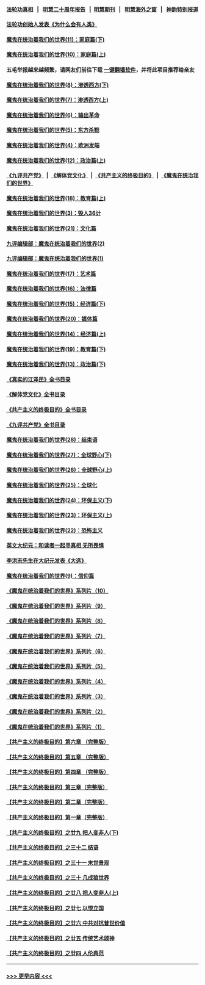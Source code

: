 #### [法轮功真相](https://github.com/gfw-breaker/truth/blob/master/README.md?t=0) &nbsp;&nbsp;|&nbsp;&nbsp; [明慧二十周年报告](https://github.com/gfw-breaker/mh-reports/blob/master/README.md?t=0) &nbsp;&nbsp;|&nbsp;&nbsp;[明慧期刊](https://github.com/gfw-breaker/mh-qikan) &nbsp;&nbsp;|&nbsp;&nbsp; [明慧海外之窗](https://github.com/gfw-breaker/mh-news/blob/master/README.md?t=0) &nbsp;&nbsp;|&nbsp;&nbsp; [神韵特别报道](https://github.com/gfw-breaker/mh-news/blob/master/shenyun.md?t=0)
#### [法轮功创始人发表《为什么会有人类》](../pages/nsc422/n13912117.md?t=02211243) 
#### [魔鬼在统治着我们的世界(11)：家庭篇(下)](../pages/nsc422/n10440961.md?t=02211243) 
#### [魔鬼在统治着我们的世界(10)：家庭篇(上)](../pages/nsc422/n10435448.md?t=02211243) 
#### 五毛举报越来越频繁，请网友们前往下载 [一键翻墙软件](https://github.com/gfw-breaker/ssr-accounts)，并将此项目推荐给亲友
#### [魔鬼在统治着我们的世界(8)：渗透西方(下)](../pages/nsc422/n10429603.md?t=02211243) 
#### [魔鬼在统治着我们的世界(7)：渗透西方(上)](../pages/nsc422/n10426013.md?t=02211243) 
#### [魔鬼在统治着我们的世界(6)：输出革命](../pages/nsc422/n10421536.md?t=02211243) 
#### [魔鬼在统治着我们的世界(5)：东方杀戮](../pages/nsc422/n10417707.md?t=02211243) 
#### [魔鬼在统治着我们的世界(4)：欧洲发端](../pages/nsc422/n10414890.md?t=02211243) 
#### [魔鬼在统治着我们的世界(12)：政治篇(上)](../pages/nsc422/n10444576.md?t=02211243) 
#### [《九评共产党》](https://github.com/begood0513/9ping.md/blob/master/README.md) &nbsp;|&nbsp; [《解体党文化》](../../../../jtdwh.md/blob/master/README.md)  &nbsp;|&nbsp; [《共产主义的终极目的》](../../../../gczydzjmd.md/blob/master/README.md) &nbsp;|&nbsp; [《魔鬼在统治我们的世界》](../../../../mgztzwmdsj.md/blob/master/README.md) 
#### [魔鬼在统治着我们的世界(18)：教育篇(上)](../pages/nsc422/n10526970.md?t=02211243) 
#### [魔鬼在统治着我们的世界(3)：毁人36计](../pages/nsc422/n10411583.md?t=02211243) 
#### [魔鬼在统治着我们的世界(21)：文化篇](../pages/nsc422/n10597706.md?t=02211243) 
#### [九评编辑部：魔鬼在统治着我们的世界(2)](../pages/nsc422/n10410036.md?t=02211243) 
#### [九评编辑部：魔鬼在统治着我们的世界(1)](../pages/nsc422/n10406825.md?t=02211243) 
#### [魔鬼在统治着我们的世界(17)：艺术篇](../pages/nsc422/n10499093.md?t=02211243) 
#### [魔鬼在统治着我们的世界(16)：法律篇](../pages/nsc422/n10485969.md?t=02211243) 
#### [魔鬼在统治着我们的世界(15)：经济篇(下)](../pages/nsc422/n10469975.md?t=02211243) 
#### [魔鬼在统治着我们的世界(20)：媒体篇](../pages/nsc422/n10586579.md?t=02211243) 
#### [魔鬼在统治着我们的世界(14)：经济篇(上)](../pages/nsc422/n10457370.md?t=02211243) 
#### [魔鬼在统治着我们的世界(19)：教育篇(下)](../pages/nsc422/n10564808.md?t=02211243) 
#### [魔鬼在统治着我们的世界(13)：政治篇(下)](../pages/nsc422/n10448270.md?t=02211243) 
#### [《真实的江泽民》全书目录](../pages/nsc422/n13721399.md?t=02211243) 
#### [《解体党文化》全书目录](../pages/nsc422/n13721157.md?t=02211243) 
#### [《共产主义的终极目的》全书目录](../pages/nsc422/n13721048.md?t=02211243) 
#### [《九评共产党》全书目录](../pages/nsc422/n13708085.md?t=02211243) 
#### [魔鬼在统治着我们的世界(28)：结束语](../pages/nsc422/n10936246.md?t=02211243) 
#### [魔鬼在统治着我们的世界(27)：全球野心(下)](../pages/nsc422/n10928319.md?t=02211243) 
#### [魔鬼在统治着我们的世界(26)：全球野心(上)](../pages/nsc422/n10900318.md?t=02211243) 
#### [魔鬼在统治着我们的世界(25)：全球化](../pages/nsc422/n10788205.md?t=02211243) 
#### [魔鬼在统治着我们的世界(24)：环保主义(下)](../pages/nsc422/n10695307.md?t=02211243) 
#### [魔鬼在统治着我们的世界(23)：环保主义(上)](../pages/nsc422/n10688613.md?t=02211243) 
#### [魔鬼在统治着我们的世界(22)：恐怖主义](../pages/nsc422/n10614727.md?t=02211243) 
#### [英文大纪元：和读者一起寻真相 无所畏惧](../pages/nsc422/n12542027.md?t=02211243) 
#### [李洪志先生在大纪元发表《大选》](../pages/nsc422/n12534746.md?t=02211243) 
#### [魔鬼在统治着我们的世界(9)：信仰篇](../pages/nsc422/n10432159.md?t=02211243) 
#### [《魔鬼在统治着我们的世界》系列片（10）](../pages/nsc422/n12292670.md?t=02211243) 
#### [《魔鬼在统治着我们的世界》系列片（9）](../pages/nsc422/n12290859.md?t=02211243) 
#### [《魔鬼在统治着我们的世界》系列片（8）](../pages/nsc422/n12287445.md?t=02211243) 
#### [《魔鬼在统治着我们的世界》系列片（7）](../pages/nsc422/n12283425.md?t=02211243) 
#### [《魔鬼在统治着我们的世界》系列片（6）](../pages/nsc422/n12282314.md?t=02211243) 
#### [《魔鬼在统治着我们的世界》系列片（5）](../pages/nsc422/n12281419.md?t=02211243) 
#### [《魔鬼在统治着我们的世界》系列片（4）](../pages/nsc422/n12274024.md?t=02211243) 
#### [《魔鬼在统治着我们的世界》系列片（3）](../pages/nsc422/n12271322.md?t=02211243) 
#### [《魔鬼在统治着我们的世界》系列片（2）](../pages/nsc422/n12269049.md?t=02211243) 
#### [《魔鬼在统治着我们的世界》系列片（1）](../pages/nsc422/n12267575.md?t=02211243) 
#### [【共产主义的终极目的】第六章 （完整版）](../pages/nsc422/n11428913.md?t=02211243) 
#### [【共产主义的终极目的】第五章 （完整版）](../pages/nsc422/n11428912.md?t=02211243) 
#### [【共产主义的终极目的】第四章 （完整版）](../pages/nsc422/n11428907.md?t=02211243) 
#### [【共产主义的终极目的】第三章（完整版）](../pages/nsc422/n11428848.md?t=02211243) 
#### [【共产主义的终极目的】第二章（完整版）](../pages/nsc422/n11428831.md?t=02211243) 
#### [【共产主义的终极目的】第一章（完整版）](../pages/nsc422/n11417651.md?t=02211243) 
#### [【共产主义的终极目的】之廿九 把人变非人(下)](../pages/nsc422/n11344140.md?t=02211243) 
#### [【共产主义的终极目的】之三十二 结语](../pages/nsc422/n11360535.md?t=02211243) 
#### [【共产主义的终极目的】之三十一 末世景观](../pages/nsc422/n11351129.md?t=02211243) 
#### [【共产主义的终极目的】之三十 几成狼世界](../pages/nsc422/n11348280.md?t=02211243) 
#### [【共产主义的终极目的】之廿八 把人变非人(上)](../pages/nsc422/n11340492.md?t=02211243) 
#### [【共产主义的终极目的】之廿七 以恨立国](../pages/nsc422/n11336944.md?t=02211243) 
#### [【共产主义的终极目的】之廿六 中共对抗普世价值](../pages/nsc422/n11324785.md?t=02211243) 
#### [【共产主义的终极目的】之廿五 传统艺术颂神](../pages/nsc422/n11296396.md?t=02211243) 
#### [【共产主义的终极目的】之廿四 人伦典范](../pages/nsc422/n11296397.md?t=02211243) 

----
#### [ >>> 更早内容 <<< ](../indexes/nsc422-earlier.md)
